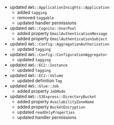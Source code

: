 - updated `AWS::ApplicationInsights::Application`
  - added `tagging`
  - removed `taggable`
  - updated handler permissions
- updated `AWS::Cognito::UserPool`
  - added property `EmailAuthenticationMessage`
  - added property `EmailAuthenticationSubject`
- updated `AWS::Config::AggregationAuthorization`
  - updated `tagging`
- updated `AWS::Config::ConfigurationAggregator`
  - updated `tagging`
- updated `AWS::EC2::Instance`
  - updated `tagging`
- updated `AWS::EC2::Volume`
  - updated definition `Tag`
- updated `AWS::Glue::Job`
  - added property `JobMode`
- updated `AWS::S3Express::DirectoryBucket`
  - added property `AvailabilityZoneName`
  - added property `BucketEncryption`
  - updated `readOnlyProperties`
  - updated handler permissions
